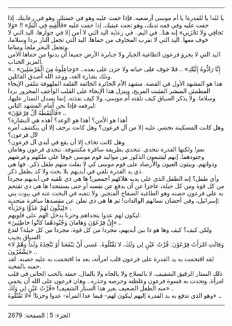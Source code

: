 ------------------------------------------------------------------------

يا لله! يا للقدرة! يا أم موسى أرضعيه. فإذا خفت عليه وهو في حضنك. وهو في
رعايتك. إذا خفت عليه وفي فمه ثديك، وهو تحت عينيك. إذا خفت عليه «فَأَلْقِيهِ
فِي الْيَمِّ» !! «وَلا تَخافِي وَلا تَحْزَنِي» إنه هنا.. في اليم.. في رعاية اليد التي
لا أمن إلا في جوارها، اليد التي لا خوف معها. اليد التي لا تقرب المخاوف
من حماها. اليد التي تجعل النار بردا وسلاما، وتجعل البحر ملجأ ومناما.  
اليد التي لا يجرؤ فرعون الطاغية الجبار ولا جبابرة الأرض جميعا أن يدنوا
من حماها الآمن العزيز الجناب.  
«إِنَّا رَادُّوهُ إِلَيْكِ» .. فلا خوف على حياته ولا حزن على بعده.. «وَجاعِلُوهُ مِنَ
الْمُرْسَلِينَ» .. وتلك بشارة الغد، ووعد الله أصدق القائلين.  
هذا هو المشهد الأول في القصة. مشهد الأم الحائرة الخائفة القلقة الملهوفة
تتلقى الإيحاء المطمئن المبشر المثبت المريح. وينزل هذا الإيحاء على القلب
الواجف المحرور بردا وسلاما. ولا يذكر السياق كيف تلقته أم موسى، ولا كيف
نفذته. إنما يسدل الستار عليها، ليرفعه فإذا نحن أمام المشهد الثاني:  
«فَالْتَقَطَهُ آلُ فِرْعَوْنَ» ..  
أهذا هو الأمن؟ أهذا هو الوعد؟ أهذه هي البشارة؟  
وهل كانت المسكينة تخشى عليه إلا من آل فرعون؟ وهل كانت ترجف إلا أن ينكشف
أمره لآل فرعون؟  
وهل كانت تخاف إلا أن يقع في أيدي آل فرعون؟  
نعم! ولكنها القدرة تتحدى. تتحدى بطريقة سافرة مكشوفة. تتحدى فرعون وهامان
وجنودهما. إنهم ليتتبعون الذكور من مواليد قوم موسى خوفا على ملكهم وعرشهم
وذواتهم. ويبثون العيون والأرصاد على قوم موسى كي لا يفلت منهم طفل ذكر..
فها هي ذي يد القدرة تلقي في أيديهم بلا بحث ولا كد بطفل ذكر.  
وأي طفل؟ إنه الطفل الذي على يديه هلاكهم أجمعين! ها هي ذي تلقيه في أيديهم
مجردا من كل قوة ومن كل حيلة، عاجزا عن أن يدفع عن نفسه أو حتى يستنجد! ها
هي ذي تقتحم به على فرعون حصنه وهو الطاغية السفاح المتجبر، ولا تتعبه في
البحث عنه في بيوت بني إسرائيل، وفي أحضان نسائهم الوالدات! ثم ها هي ذي
تعلن عن مقصدها سافرة متحدية:  
«لِيَكُونَ لَهُمْ عَدُوًّا وَحَزَناً» .  
ليكون لهم عدوا يتحداهم وحزنا يدخل الهم على قلوبهم:  
«إِنَّ فِرْعَوْنَ وَهامانَ وَجُنُودَهُما كانُوا خاطِئِينَ» ..  
ولكن كيف؟ كيف وها هو ذا بين أيديهم، مجردا من كل قوة، مجردا من كل حيلة؟
لندع السياق يجيب:  
«وَقالَتِ امْرَأَتُ فِرْعَوْنَ: قُرَّتُ عَيْنٍ لِي وَلَكَ، لا تَقْتُلُوهُ، عَسى أَنْ يَنْفَعَنا أَوْ نَتَّخِذَهُ
وَلَداً وَهُمْ لا يَشْعُرُونَ» ..  
لقد اقتحمت به يد القدرة على فرعون قلب امرأته، بعد ما اقتحمت به عليه
حصنه. لقد حمته بالمحبة.  
ذلك الستار الرقيق الشفيف. لا بالسلاح ولا بالجاه ولا بالمال. حمته بالحب
الحاني في قلب امرأة. وتحدت به قسوة فرعون وغلظته وحرصه وحذره.. وهان فرعون
على الله أن يحمي منه الطفل الضعيف بغير هذا الستار الشفيف! «قُرَّتُ عَيْنٍ لِي
وَلَكَ» ..  
وهو الذي تدفع به يد القدرة إليهم ليكون لهم- فيما عدا المرأة- عدوا وحزنا!
«لا تَقْتُلُوهُ» ..

------------------------------------------------------------------------

الجزء: 5 ¦ الصفحة: 2679

